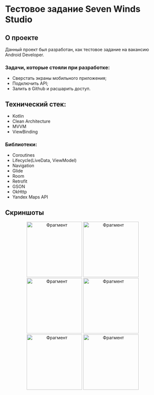 # Тестовое задание Seven Winds Studio

## О проекте

Данный проект был разработан, как тестовое задание на вакансию Android Developer.

### Задачи, которые стояли при разработке:

- Сверстать экраны мобильного приложения;
- Подключить API;
- Залить в Github и расшарить доступ.

## Технический стек:

- Kotlin
- Clean Architecture
- MVVM
- ViewBinding

### Библиотеки:

- Coroutines
- Lifecycle(LiveData, ViewModel)
- Navigation
- Glide
- Room
- Retrofit
- GSON
- OkHttp
- Yandex Maps API

## Скриншоты
<div align = "center">
  <img src="res/image1.png" width="180" alt="Фрагмент "Экран Регистрация."">
  <img src="res/image2.png" width="180" alt="Фрагмент "Экран Авторизация"">
  <img src="res/image3.png" width="180" alt="Фрагмент "Экран Список кофеен"">
  <img src="res/image4.png" width="180" alt="Фрагмент "Экран Карта кофеен"">
  <img src="res/image5.png" width="180" alt="Фрагмент "Экран Меню"">
  <img src="res/image6.png" width="180" alt="Фрагмент "Экран Заказ"">
</div> 

